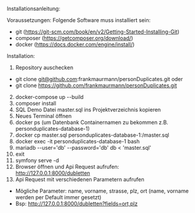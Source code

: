 Installationsanleitung:

Voraussetzungen:
Folgende Software muss installiert sein:
- git (https://git-scm.com/book/en/v2/Getting-Started-Installing-Git)
- composer (https://getcomposer.org/download/)
- docker (https://docs.docker.com/engine/install/)

Installation:
1. Repository auschecken
  - git clone git@github.com:frankmaurmann/personDuplicates.git oder 
  - git clone https://github.com/frankmaurmann/personDuplicates.git
2. docker-compose up --build
3. composer install
4. SQL Demo Datei master.sql ins Projektverzeichnis kopieren
5. Neues Terminal öffnen
6. docker ps (um Datenbank Containernamen zu bekommen z.B. personduplicates-database-1)
7. docker cp master.sql personduplicates-database-1:/master.sql  
8. docker exec -it personduplicates-database-1 bash
9. mariadb --user='db' --password='db' db < 'master.sql'
10. exit
11. symfony serve -d
12. Browser öffnen und Api Request aufrufen: http://127.0.0.1:8000/dubletten
13. Api Request mit verschiedenen Parametern aufrufen 
  - Mögliche Parameter: name, vorname, strasse, plz, ort (name, vorname werden per Default immer gesetzt)
  - Bsp: http://127.0.0.1:8000/dubletten?fields=ort,plz
